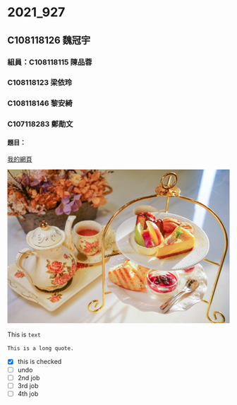 # 2021_927

## C108118126 魏冠宇

### 組員：C108118115 陳品蓉
###      C108118123 梁依玲
###      C108118146 黎安綺
###      C107118283 鄭勛文

#### 題目：     

[我的網頁](https://www.nkust.edu.tw/)

![new fig](tea.jpg "tea")




This is `text`

```
This is a long quote.
```


- [X] this is checked
- [ ] undo
- [ ] 2nd job
- [ ] 3rd job
- [ ] 4th job
